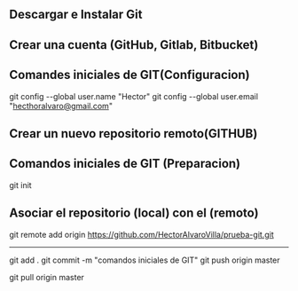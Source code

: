 ## Descargar e Instalar Git
## Crear una cuenta (GitHub, Gitlab, Bitbucket)
## Comandes iniciales de GIT(Configuracion)

git config --global user.name "Hector"
git config --global user.email "hecthoralvaro@gmail.com"

## Crear un nuevo repositorio remoto(GITHUB)

## Comandos iniciales de GIT (Preparacion)

git init

## Asociar el repositorio (local) con el (remoto)
git remote add origin https://github.com/HectorAlvaroVilla/prueba-git.git

-------------------------------------------------------------------------
git add .
git commit -m "comandos iniciales de GIT"
git push origin master


git pull origin master
